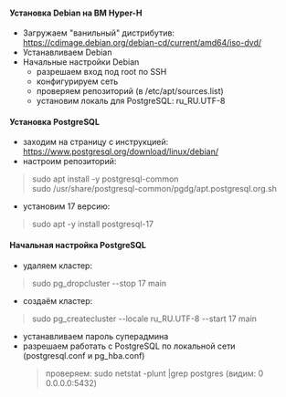 #### Установка Debian на ВМ Hyper-H

- Загружаем "ванильный" дистрибутив:
https://cdimage.debian.org/debian-cd/current/amd64/iso-dvd/
- Устанавливаем Debian
- Начальные настройки Debian
  - разрешаем вход под root по SSH
  - конфигурируем сеть
  - проверяем репозиторий (в /etc/apt/sources.list)
  - установим локаль для PostgreSQL: ru_RU.UTF-8

#### Установка PostgreSQL
- заходим на страницу с инструкцией:
https://www.postgresql.org/download/linux/debian/
- настроим репозиторий:
> sudo apt install -y postgresql-common \
> sudo /usr/share/postgresql-common/pgdg/apt.postgresql.org.sh
- установим 17 версию:
> sudo apt -y install postgresql-17

#### Начальная настройка PostgreSQL
- удаляем кластер:
> sudo pg_dropcluster --stop 17 main
- создаём кластер:
> sudo pg_createcluster --locale ru_RU.UTF-8 --start 17 main
- устанавливаем пароль суперадмина
- разрешаем работать с PostgreSQL по локальной сети (postgresql.conf и pg_hba.conf)
  > проверяем: sudo netstat -plunt |grep postgres
  (видим: 0 0.0.0.0:5432)
